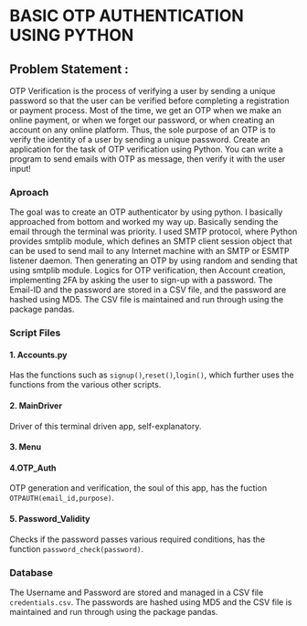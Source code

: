 # BASIC OTP AUTHENTICATION USING PYTHON

## Problem Statement :
OTP Verification is the process of verifying a user by sending a unique password so
that the user can be verified before completing a registration or payment process.
Most of the time, we get an OTP when we make an online payment, or when we forget
our password, or when creating an account on any online platform. Thus, the
sole purpose of an OTP is to verify the identity of a user by sending a unique password.
Create an application for the task of OTP verification using Python.
You can write a program to send emails with OTP as message, then verify it with the user input!

### Aproach
The goal was to create an OTP authenticator by using python.
I basically approached from bottom and worked my way up.
Basically sending the email through the terminal was priority. I used SMTP protocol, where Python provides 
smtplib module, which defines an SMTP client session object that can be used to send mail to any Internet machine with 
an SMTP or ESMTP listener daemon. 
Then generating an OTP by using random and sending that using smtplib module.
Logics for OTP verification, then Account creation, implementing 2FA by asking the user to sign-up with a password.
The Email-ID and the password are stored in a CSV file, and the password are hashed using MD5.
The CSV file is maintained and run through using the package pandas.

### Script Files

#### 1. Accounts.py
Has the functions such as ```signup()```,```reset()```,```login()```, which further uses the functions from the various other scripts.

#### 2. MainDriver
Driver of this terminal driven app, self-explanatory.

#### 3. Menu

#### 4.OTP_Auth
OTP generation and verification, the soul of this app, has the fuction ```OTPAUTH(email_id,purpose)```.


#### 5. Password_Validity
Checks if the password passes various required conditions, has the function ```password_check(password)```.

### Database

The Username and Password are stored and managed in a CSV file ```credentials.csv```. The passwords are hashed using MD5 and
the CSV file is maintained and run through using the package pandas.